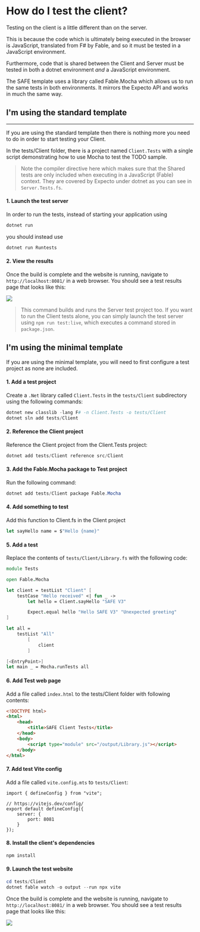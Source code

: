 # How do I test the client?

Testing on the client is a little different than on the server.

This is because the code which is ultimately being executed in the browser is JavaScript, translated from F# by Fable, and so it must be tested in a JavaScript environment.

Furthermore, code that is shared between the Client and Server must be tested in both a dotnet environment _and_ a JavaScript environment.

The SAFE template uses a library called Fable.Mocha which allows us to run the same tests in both environments. It mirrors the Expecto API and works in much the same way.

## **I'm using the standard template**
****
If you are using the standard template then there is nothing more you need to do in order to start testing your Client.

In the tests/Client folder, there is a project named `Client.Tests` with a single script demonstrating how to use Mocha to test the TODO sample.

>Note the compiler directive here which makes sure that the Shared tests are only included when executing in a JavaScript (Fable) context. They are covered by Expecto under dotnet as you can see in `Server.Tests.fs`.

#### 1. Launch the test server

In order to run the tests, instead of starting your application using
```powershell
dotnet run
```
you should instead use
```powershell
dotnet run Runtests
```

#### 2. View the results

Once the build is complete and the website is running, navigate to `http://localhost:8081/` in a web browser. You should see a test results page that looks like this:

<img src="../../../img/mocha-results.png"/>

> This command builds and runs the Server test project too. If you want to run the Client tests alone, you can simply launch the test server using `npm run test:live`, which executes a command stored in `package.json`.

## **I'm using the minimal template**

If you are using the minimal template, you will need to first configure a test project as none are included.

#### 1. Add a test project
Create a `.Net` library called `Client.Tests` in the `tests/Client` subdirectory using the following commands:

```powershell
dotnet new classlib -lang F# -n Client.Tests -o tests/Client
dotnet sln add tests/Client
```

#### 2. Reference the Client project
Reference the Client project from the Client.Tests project:

```powershell
dotnet add tests/Client reference src/Client
```

#### 3. Add the Fable.Mocha package to Test project
Run the following command:

```powershell
dotnet add tests/Client package Fable.Mocha
```

#### 4. Add something to test

Add this function to Client.fs in the Client project

```fsharp
let sayHello name = $"Hello {name}"
```

#### 5. Add a test
Replace the contents of `tests/Client/Library.fs` with the following code:

```fsharp
module Tests

open Fable.Mocha

let client = testList "Client" [
    testCase "Hello received" <| fun _ ->
        let hello = Client.sayHello "SAFE V3"

        Expect.equal hello "Hello SAFE V3" "Unexpected greeting"
]

let all =
    testList "All"
        [
            client
        ]

[<EntryPoint>]
let main _ = Mocha.runTests all
```

#### 6. Add Test web page

Add a file called `index.html` to the tests/Client folder with following contents:
```html
<!DOCTYPE html>
<html>
    <head>
        <title>SAFE Client Tests</title>
    </head>
    <body>
        <script type="module" src="/output/Library.js"></script>
    </body>
</html>
```

#### 7. Add test Vite config

Add a file called `vite.config.mts` to `tests/Client`:

```
import { defineConfig } from "vite";

// https://vitejs.dev/config/
export default defineConfig({
    server: {
        port: 8081
    }
});

```

#### 8. Install the client's dependencies

```powershell
npm install
```

#### 9. Launch the test website

```powershell
cd tests/Client
dotnet fable watch -o output --run npx vite
```


Once the build is complete and the website is running, navigate to `http://localhost:8081/` in a web browser. You should see a test results page that looks like this:

<img src="../../../img/mocha-min-results.png"/>